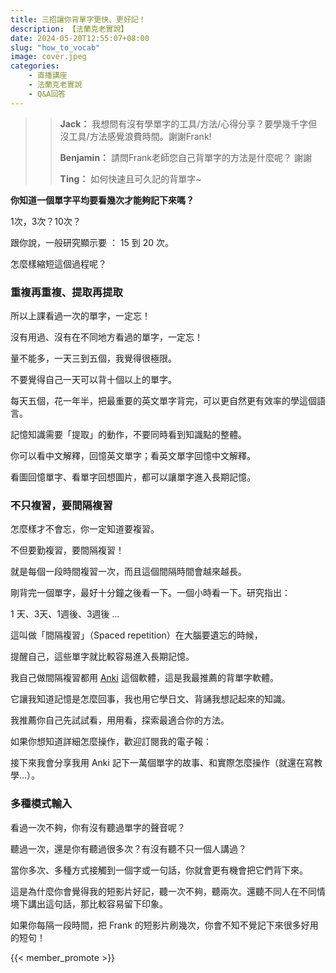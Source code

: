 ```yaml
---
title: 三招讓你背單字更快、更好記！
description: 【法蘭克老實說】
date: 2024-05-20T12:55:07+08:00
slug: "how_to_vocab"
image: cover.jpeg
categories:
    - 直播講座
    - 法蘭克老實說
    - Q&A回答
---
```


>> **Jack：** 我想問有沒有學單字的工具/方法/心得分享？要學幾千字但沒工具/方法感覺浪費時間。謝謝Frank!
>>  
>> **Benjamin：** 請問Frank老師您自己背單字的方法是什麼呢？ 謝謝  
>> 
>> **Ting：** 如何快速且可久記的背單字~  


**你知道一個單字平均要看幾次才能夠記下來嗎？**

1次，3次？10次？

跟你說，一般研究顯示要 ： 15 到 20 次。

怎麼樣縮短這個過程呢？

### 重複再重複、提取再提取

所以上課看過一次的單字，一定忘！

沒有用過、沒有在不同地方看過的單字，一定忘！

量不能多，一天三到五個，我覺得很極限。

不要覺得自己一天可以背十個以上的單字。

每天五個，花一年半，把最重要的英文單字背完，可以更自然更有效率的學這個語言。

記憶知識需要「提取」的動作，不要同時看到知識點的整體。

你可以看中文解釋，回憶英文單字；看英文單字回憶中文解釋。

看圖回憶單字、看單字回想圖片，都可以讓單字進入長期記憶。

### 不只複習，要間隔複習

怎麼樣才不會忘，你一定知道要複習。

不但要勤複習，要間隔複習！

就是每個一段時間複習一次，而且這個間隔時間會越來越長。

剛背完一個單字，最好十分鐘之後看一下。一個小時看一下。研究指出：

1 天、3天、1週後、3週後 ... 

這叫做「間隔複習」（Spaced repetition）在大腦要遺忘的時候，

提醒自己，這些單字就比較容易進入長期記憶。

我自己做間隔複習都用 [Anki](https://apps.ankiweb.net) 這個軟體，這是我最推薦的背單字軟體。

它讓我知道記憶是怎麼回事，我也用它學日文、背誦我想記起來的知識。

我推薦你自己先試試看，用用看，探索最適合你的方法。

如果你想知道詳細怎麼操作，歡迎訂閱我的電子報：

接下來我會分享我用 Anki 記下一萬個單字的故事、和實際怎麼操作（就還在寫教學...）。

### 多種模式輸入

看過一次不夠，你有沒有聽過單字的聲音呢？

聽過一次，還是你有聽過很多次？有沒有聽不只一個人講過？

當你多次、多種方式接觸到一個字或一句話，你就會更有機會把它們背下來。

這是為什麼你會覺得我的短影片好記，聽一次不夠，聽兩次。還聽不同人在不同情境下講出這句話，那比較容易留下印象。

如果你每隔一段時間，把 Frank 的短影片刷幾次，你會不知不覺記下來很多好用的短句！

{{< member_promote >}}

